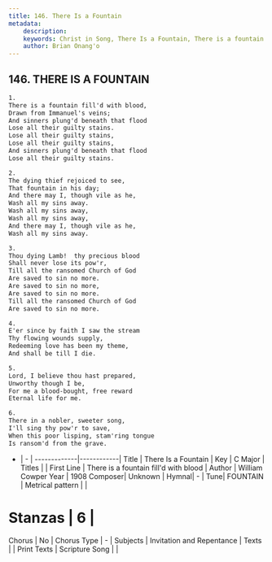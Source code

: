 ```yaml
---
title: 146. There Is a Fountain
metadata:
    description: 
    keywords: Christ in Song, There Is a Fountain, There is a fountain fill&#039;d with blood, 
    author: Brian Onang'o
---
```



## 146. THERE IS A FOUNTAIN

```txt
1.
There is a fountain fill'd with blood,
Drawn from Immanuel's veins;
And sinners plung'd beneath that flood
Lose all their guilty stains.
Lose all their guilty stains,
Lose all their guilty stains,
And sinners plung'd beneath that flood
Lose all their guilty stains.

2.
The dying thief rejoiced to see,
That fountain in his day;
And there may I, though vile as he,
Wash all my sins away.
Wash all my sins away,
Wash all my sins away,
And there may I, though vile as he,
Wash all my sins away.

3.
Thou dying Lamb!  thy precious blood
Shall never lose its pow'r,
Till all the ransomed Church of God
Are saved to sin no more.
Are saved to sin no more,
Are saved to sin no more.
Till all the ransomed Church of God
Are saved to sin no more.

4.
E'er since by faith I saw the stream
Thy flowing wounds supply,
Redeeming love has been my theme,
And shall be till I die.

5.
Lord, I believe thou hast prepared,
Unworthy though I be,
For me a blood-bought, free reward
Eternal life for me.

6.
There in a nobler, sweeter song,
I'll sing thy pow'r to save,
When this poor lisping, stam'ring tongue
Is ransom'd from the grave.

```

- |   -  |
-------------|------------|
Title | There Is a Fountain |
Key | C Major |
Titles |  |
First Line | There is a fountain fill&#039;d with blood |
Author | William Cowper
Year | 1908
Composer| Unknown |
Hymnal|  - |
Tune| FOUNTAIN |
Metrical pattern | |
# Stanzas | 6 |
Chorus | No |
Chorus Type | - |
Subjects | Invitation and Repentance |
Texts |  |
Print Texts | 
Scripture Song |  |
  
